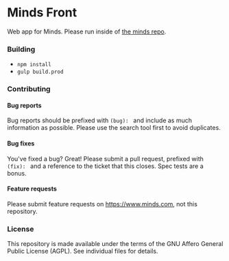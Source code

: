 Minds Front
==========

Web app for Minds. Please run inside of [the minds repo](https://github.com/minds/minds).

### Building

- `npm install`
- `gulp build.prod`

### Contributing

#### Bug reports
Bug reports should be prefixed with `(bug): ` and include as much information as possible. Please use the search tool first to avoid duplicates.

#### Bug fixes
You've fixed a bug? Great! Please submit a pull request, prefixed with `(fix): ` and a reference to the ticket that this closes. Spec tests are a bonus.

#### Feature requests
Please submit feature requests on https://www.minds.com, not this repository.


### License

This repository is made available under the terms of the GNU Affero General Public License (AGPL).  See individual files for details.
